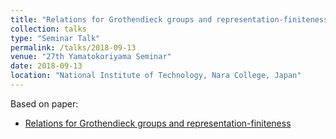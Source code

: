 ```yaml
---
title: "Relations for Grothendieck groups and representation-finiteness"
collection: talks
type: "Seminar Talk"
permalink: /talks/2018-09-13
venue: "27th Yamatokoriyama Seminar"
date: 2018-09-13
location: "National Institute of Technology, Nara College, Japan"
---
```


Based on paper:
- [Relations for Grothendieck groups and representation-finiteness](/paper/relations)

